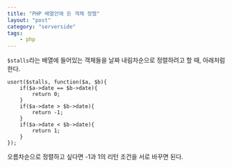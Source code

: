 ```yaml
---
title: "PHP 배열안에 든 객체 정렬"
layout: "post"
category: "serverside"
tags: 
    - php
---
```


`$stalls`라는 배열에 들어있는 객체들을 날짜 내림차순으로 정렬하려고 할 때, 아래처럼 한다.

	usort($stalls, function($a, $b){
		if($a->date == $b->date){
			return 0;
		}
		if($a->date > $b->date){
			return -1;
		}
		if($a->date < $b->date){
			return 1;
		}
	});

오름차순으로 정렬하고 싶다면 -1과 1의 리턴 조건을 서로 바꾸면 된다.